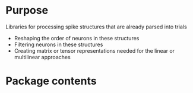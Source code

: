 # Purpose

Libraries for processing spike structures that are already parsed into trials
- Reshaping the order of neurons in these structures
- Filtering neurons in these structures
- Creating matrix or tensor representations needed for the linear or
  multilinear approaches

# Package contents


